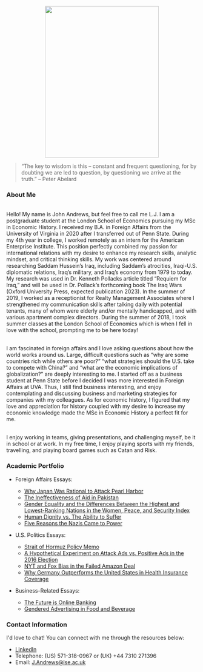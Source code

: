 <p align="center">
  <img width="300" height="400" src="johnwandrews.github.io/jwa.jpeg">
</p>

> “The key to wisdom is this – constant and frequent questioning, for by doubting we are led to question, by questioning we arrive at the truth.” – Peter Abelard

### About Me

<br> Hello! My name is John Andrews, but feel free to call me L.J. I am a postgraduate student at the London School of Economics pursuing my MSc in Economic History. I received my B.A. in Foreign Affairs from the University of Virginia in 2020 after I transferred out of Penn State. 
During my 4th year in college, I worked remotely as an intern for the American Enterprise Institute. This position perfectly combined my passion for international relations with my desire to enhance my research skills, analytic mindset, and critical thinking skills. My work was centered around researching Saddam Hussein’s Iraq, including Saddam’s atrocities, Iraqi-U.S. diplomatic relations, Iraq’s military, and Iraq’s economy from 1979 to today. My research was used in Dr. Kenneth Pollacks article titled “Requiem for Iraq,” and will be used in Dr. Pollack’s forthcoming book The Iraq Wars (Oxford University Press, expected publication 2023). In the summer of 2019, I worked as a receptionist for Realty Management Associates where I strengthened my communication skills after talking daily with potential tenants, many of whom were elderly and/or mentally handicapped, and with various apartment complex directors. During the summer of 2018, I took summer classes at the London School of Economics which is when I fell in love with the school, prompting me to be here today! 

<br> I am fascinated in foreign affairs and I love asking questions about how the world works around us. Large, difficult questions such as “why are some countries rich while others are poor?” “what strategies should the U.S. take to compete with China?” and “what are the economic implications of globalization?” are deeply interesting to me. I started off as a business student at Penn State before I decided I was more interested in Foreign Affairs at UVA. Thus, I still find business interesting, and enjoy contemplating and discussing business and marketing strategies for companies with my colleagues. As for economic history, I figured that my love and appreciation for history coupled with my desire to increase my economic knowledge made the MSc in Economic History a perfect fit for me.

<br> I enjoy working in teams, giving presentations, and challenging myself, be it in school or at work. In my free time, I enjoy playing sports with my friends, travelling, and playing board games such as Catan and Risk.

### Academic Portfolio
- Foreign Affairs Essays:
    - [Why Japan Was Rational to Attack Pearl Harbor](./japan)
    - [The Ineffectiveness of Aid in Pakistan](./the)
    - [Gender Equality and the Differences Between the Highest and Lowest-Ranking Nations in the Women, Peace, and Security Index](./gender)
    - [Human Dignity vs. The Ability to Suffer](./human)
    - [Five Reasons the Nazis Came to Power](./five.pdf)

- U.S. Politics Essays:
    - [Strait of Hormuz Policy Memo](./strait)
    - [A Hypothetical Experiment on Attack Ads vs. Positive Ads in the 2016 Election](./hypo.pdf)
    - [NYT and Fox Bias in the Failed Amazon Deal](./nyt)
    - [Why Germany Outperforms the United States in Health Insurance Coverage](./why)

- Business-Related Essays:
    - [The Future is Online Banking](./future)
    - [Gendered Advertising in Food and Beverage](./gendered)
    

### Contact Information
I'd love to chat! You can connect with me through the resources below:

- [LinkedIn](https://www.linkedin.com/in/johnwesleyandrews/)
- Telephone: (US) 571-318-0967 or (UK) +44 7310 271396
- Email: J.Andrews@lse.ac.uk
